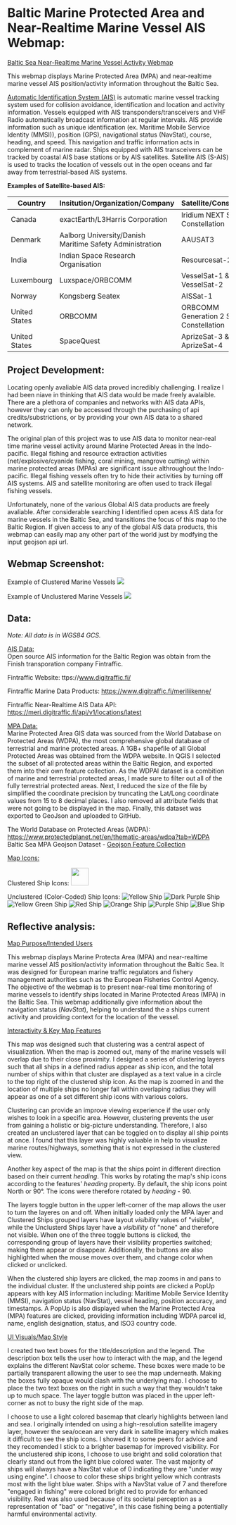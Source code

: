 # Baltic Marine Protected Area and Near-Realtime Marine Vessel AIS Webmap:
[Baltic Sea Near-Realtime Marine Vessel Activity Webmap](https://jagreen1.github.io/MPA_AIS_Webmap/Baltic_AIS_Webmap_Final.html) <br>

This webmap displays Marine Protected Area (MPA) and near-realtime marine vessel AIS position/activity information throughout the Baltic Sea. 

<ins>Automatic Identification System (AIS)</ins> is automatic marine vessel tracking system used for collision avoidance, identification and location and activity information. Vessels equipped with AIS transponders/transceivers and VHF Radio automatically broadcast information at regular intervals.
AIS provide information such as unique identification (ex. Maritime Mobile Service Identity (MMSI)), position (GPS), navigational status (NavStat), course, heading, and speed. This navigation and traffic information acts in complement of marine radar.
Ships equipped with AIS transceivers can be tracked by coastal AIS base stations or by AIS satellites. Satellite AIS (S-AIS) is used to tracks the location of vessels out in the open oceans and far away from terrestrial-based AIS systems.

**Examples of Satellite-based AIS:**

Country | Insitution/Organization/Company | Satellite/Constellation
------------- | ------------ | -------------
Canada | exactEarth/L3Harris Corporation | Iridium NEXT Satellite Constellation
Denmark | Aalborg University/Danish Maritime Safety Administration| AAUSAT3
India | Indian Space Research Organisation | Resourcesat-2
Luxembourg|Luxspace/ORBCOMM |  VesselSat-1 & VesselSat-2
Norway| Kongsberg Seatex| AISSat-1
United States| ORBCOMM| ORBCOMM Generation 2 Satellite Constellation
United States| SpaceQuest | AprizeSat-3 & AprizeSat-4

## Project Development: 
Locating openly avaliable AIS data proved incredibly challenging. I realize I had been niave in thinking that AIS data would be made freely avalaible. There are a plethora of companies and networks with AIS data APIs, however they can only be accessed through the purchasing of api credits/substrictions, or by providing your own AIS data to a shared network. <br>

The original plan of this project was to use AIS data to monitor near-real time marine vessel activity around Marine Protected Areas in the Indo-pacific. Illegal fishing and resource extraction activities (net/explosive/cyanide fishing, coral mining, mangrove cutting) within marine protected areas (MPAs) are significant issue althroughout the Indo-pacific. Illegal fishing vessels often try to hide their activities by turning off AIS systems. AIS and satellite monitoring are often used to track illegal fishing vessels. <br>

Unfortunately, none of the various Global AIS data products are freely avaliable. After considerable searching I identified open acess AIS data for marine vessels in the Baltic Sea, and transitions the focus of this map to the Baltic Region. If given access to any of the global AIS data products, this webmap can easily map any other part of the world just by modfying the input geojson api url.


## Webmap Screenshot:
Example of Clustered Marine Vessels 
<img src="https://raw.githubusercontent.com/jagreen1/MPA_AIS_Webmap/gh-pages/Lab2_Example_Screenshot_Clustered.PNG">

Example of Unclustered Marine Vessels
<img src="https://raw.githubusercontent.com/jagreen1/MPA_AIS_Webmap/gh-pages/Lab2_Example_Screenshot_Unclustered.PNG">


## Data: 
*Note: All data is in WGS84 GCS.*

<ins>AIS Data:</ins> <br>
Open source AIS information for the Baltic Region was obtain from the Finish transporation company Fintraffic.

Fintraffic Website: ttps://www.digitraffic.fi/

Fintraffic Marine Data Products: https://www.digitraffic.fi/meriliikenne/

Fintraffic Near-Realtime AIS Data API: https://meri.digitraffic.fi/api/v1/locations/latest <br>


<ins>MPA Data:</ins> <br>
Marine Protected Area GIS data was sourced from the World Database on Protected Areas (WDPA), the most comprehensive global database of terrestrial and marine protected areas.
A 1GB+ shapefile of all Global Protected Areas was obtained from the WDPA website. In QGIS I selected the subset of all protected areas within the Baltic Region, and exported them into their own feature collection. As the WDPAI dataset is a combition of marine and terrestrial protected areas, I made sure to filter out all of the fully terrestrial protected areas. Next, I reduced the size of the file by simplified the coordinate precision by truncating the Lat/Long coordinate values from 15 to 8 decimal places. I also removed all attribute fields that were not going to be displayed in the map. Finally, this dataset was exported to GeoJson and uploaded to GitHub. <br>

The World Database on Protected Areas (WDPA): https://www.protectedplanet.net/en/thematic-areas/wdpa?tab=WDPA <br>
Baltic Sea MPA Geojson Dataset - [Geojson Feature Collection](https://raw.githubusercontent.com/jagreen1/MPA_AIS_Webmap/master/Baltic_MPA.geojson) <br>

<ins>Map Icons:</ins> <br>

Clustered Ship Icons:
<img src="https://cdn2.iconfinder.com/data/icons/maps-and-navigation-glyph-1/128/41-512.png" height="40" width="40">

Unclustered (Color-Coded) Ship Icons:
![Yellow Ship](https://jagreen1.github.io/MPA_AIS_Webmap/yellow_ship.png)
![Dark Purple Ship](https://jagreen1.github.io/MPA_AIS_Webmap/dark_purple_ship.png)
![Yellow Green Ship](https://jagreen1.github.io/MPA_AIS_Webmap/yellow-green_ship.png)
![Red Ship](https://jagreen1.github.io/MPA_AIS_Webmap/red_ship.png)
![Orange Ship](https://jagreen1.github.io/MPA_AIS_Webmap/orange_ship.png)
![Purple Ship](https://jagreen1.github.io/MPA_AIS_Webmap/purple_ship.png)
![Blue Ship](https://jagreen1.github.io/MPA_AIS_Webmap/blue_ship.png)

## Reflective analysis:

<ins>Map Purpose/Intended Users</ins>

This webmap displays Marine Protecta Area (MPA) and near-realtime marine vessel AIS position/activity information throughout the Baltic Sea. It was designed for European marine traffic regulators and fishery management authorities such as the European Fisheries Control Agency. The objective of the webmap is to present near-real time monitoring of marine vessels to identify ships located in Marine Protected Areas (MPA) in the Baltic Sea. This webmap additionally give information about the navigation status (*NavStat*), helping to understand the a ships current activity and providing context for the location of the vessel. 


<ins>Interactivity & Key Map Features</ins>

This map was designed such that clustering was a central aspect of visualization. When the map is zoomed out, many of the marine vessels will overlap due to their close proximity. I designed a series of clustering layers such that all ships in a defined radius appear as ship icon, and the total number of ships within that cluster are displayed as a text value in a circle to the top right of the clustered ship icon. As the map is zoomed in and the location of multiple ships no longer fall within overlaping radius they will appear as one of a set different ship icons with various colors.

Clustering can provide an improve viewing experience if the user only wishes to look in a specific area. However, clustering prevents the user from gaining a holistic or big-picture understanding. Therefore, I also created an unclustered layer that can be toggled on to display all ship points at once. I found that this layer was highly valuable in help to visualize marine routes/highways, something that is not expressed in the clustered view.  

Another key aspect of the map is that the ships point in different direction based on their current *heading*. This works by rotating the map's ship icons according to the features' *heading* property. By default, the ship icons point North or 90°. The icons were therefore rotated by *heading* - 90.

The layers toggle button in the upper left-corner of the map allows the user to turn the layeres on and off. When initially loaded only the MPA layer and Clustered Ships grouped layers have layout *visibility* values of "visible", while the Unclusterd Ships layer have a *visibiliity* of "none" and therefore not visible. When one of the three toggle buttons is clicked, the corresponding group of layers have their visibility properties switched; making them appear or disappear. Additionally, the buttons are also highlighted when the mouse moves over them, and change color when clicked or unclicked.

When the clustered ship layers are clicked, the map zooms in and pans to the individual cluster. If the unclustered ship points are clicked a PopUp appears with  key AIS information including: Maritime Mobile Service Identity (MMSI), navigation status (NavStat), vessel heading, position accuracy, and timestamps. A PopUp is also displayed when the Marine Protected Area (MPA) features are clicked, providing information including WDPA parcel id, name, english designation, status, and ISO3 country code.


<ins>UI Visuals/Map Style</ins>

I created two text boxes for the title/description and the legend. The description box tells the user how to interact with the map, and the legend explains the different NavStat color scheme. These boxes were made to be partially transparent allowing the user to see the map underneath. Making the boxes fully opaque would clash with the underlying map. I choose to place the two text boxes on the right in such a way that they wouldn't take up to much space. The layer toggle button was placed in the upper left-corner as not to busy the right side of the map.

I choose to use a light colored basemap that clearly highlights between land and sea. I originally intended on using a high-resolution satellite imagery layer, however the sea/ocean are very dark in satellite imagery which makes it difficult to see the ship icons. I showed it to some peers for advice and they recomended I stick to a brighter basemap for improved visibility. For the unclustered ship icons, I choose to use bright and solid coloration that clearly stand out from the light blue colored water. The vast majority of ships will always have a NavStat value of 0 indicating they are "under way using engine". I choose to color these ships bright yellow which contrasts most with the light blue water. Ships with a NavStat value of 7 and therefore "engaged in fishing" were colored bright red to provide for enhanced visibility. Red was also used because of its societal perception as a representation of "bad" or "negative", in this case fishing being a potentially harmful environmental activity.

